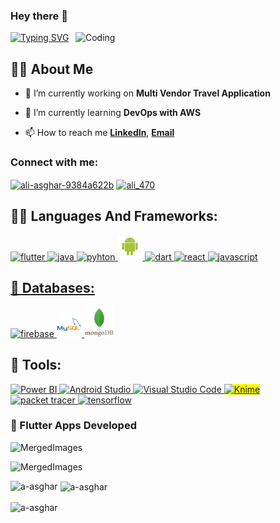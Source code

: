 ### Hey there 👋

[![Typing SVG](https://readme-typing-svg.demolab.com/?lines=Hi+I'm+Ali+Asghar;I'm+a+Flutter+Developer)](https://git.io/typing-svg)
<img align="right" alt="Coding" width="400" src="https://cdn.dribbble.com/users/1162077/screenshots/3848914/programmer.gif">

## 🙋‍♂️ About Me

- 🔭 I’m currently working on **Multi Vendor Travel Application**

- 🌱 I’m currently learning **DevOps with AWS**

- 📫 How to reach me **[LinkedIn](https://www.linkedin.com/in/ali-asghar-9384a622b/)**, **[Email](aliasghar.zeeshan@gmail.com)**

<h3 align="left">Connect with me:</h3>
<p align="left">
<a href="https://linkedin.com/in/ali-asghar-9384a622b" target="blank"><img align="center" src="https://raw.githubusercontent.com/rahuldkjain/github-profile-readme-generator/master/src/images/icons/Social/linked-in-alt.svg" alt="ali-asghar-9384a622b" height="30" width="40" /></a>
<a href="https://www.leetcode.com/ali_470" target="blank"><img align="center" src="https://raw.githubusercontent.com/rahuldkjain/github-profile-readme-generator/master/src/images/icons/Social/leet-code.svg" alt="ali_470" height="30" width="40" /></a>
</p>

## 👨‍💻 Languages And Frameworks:

<p align="start"> 
    <!-- Flutter -->
    <a href="https://flutter.dev" target="_blank"> 
        <img src="https://www.vectorlogo.zone/logos/flutterio/flutterio-icon.svg" alt="flutter" width="40" height="40"/> 
    </a>
    <!-- Java -->
    <a href="https://www.java.com" target="_blank"> 
        <img src="https://img.icons8.com/color/48/000000/java-coffee-cup-logo.png" alt="java" width="40" height="40"/> 
    </a>
    <!-- Python -->
    <a href="https://www.python.org" target="_blank"> 
        <img src="https://img.icons8.com/color/48/000000/python.png" alt="pyhton" width="40" height="40"/> 
    </a>
    <!-- Android -->
    <a href="https://developer.android.com" target="_blank"> 
        <img src="https://raw.githubusercontent.com/devicons/devicon/master/icons/android/android-original-wordmark.svg" alt="android" width="40" height="40"/>
    </a>
    <!-- Dart -->
    <a href="https://dart.dev" target="_blank"> 
        <img src="https://www.vectorlogo.zone/logos/dartlang/dartlang-icon.svg" alt="dart" width="40" height="40"/> 
    </a>
    <!-- React -->
    <a href="https://reactjs.org" target="_blank"> 
        <img src="https://www.vectorlogo.zone/logos/reactjs/reactjs-icon.svg" alt="react" width="40" height="40"/>
    </a>
    <!-- Javascript -->
    <a href="https://www.javascript.com" target="_blank"> 
        <img src="https://www.vectorlogo.zone/logos/javascript/javascript-icon.svg" alt="javascript" width="40" height="40"/>
</p>

## 💾 Databases:

<p align="start">
    <!-- Firebase/Firestore -->
    <a href="https://firebase.google.com/" target="_blank"> 
        <img src="https://www.vectorlogo.zone/logos/firebase/firebase-icon.svg" alt="firebase" width="40" height="40"/> 
    </a>
    <!-- SQL -->
    <a href="https://www.mysql.com/" target="_blank"> 
        <img src="https://raw.githubusercontent.com/devicons/devicon/master/icons/mysql/mysql-original-wordmark.svg" alt="mysql" width="40" height="40"/> 
    </a>
    <!-- MongoDB -->
    <a href="https://www.mongodb.com/" target="_blank"> 
        <img src="https://raw.githubusercontent.com/devicons/devicon/master/icons/mongodb/mongodb-original-wordmark.svg" alt="mongodb" width="48" height="48"/>
    </a>
</p>

## 🔨 Tools:

<p align="start">
    <!-- Power BI -->
    <a href="https://www.python.org" target="_blank"> 
        <img src="https://img.icons8.com/color/48/000000/power-bi.png"alt="Power BI" width="40" height="40"/> 
    </a> 
    <!-- Android Studio -->
    <a href="https://developer.android.com/" target="_blank"> 
        <img src="https://img.icons8.com/color/48/000000/android-studio.png" alt="Android Studio" width="40" height="40"/>
    </a>
    <!-- Visual Studio Code -->
    <a href="https://code.visualstudio.com/" target="_blank"> 
        <img src="https://www.vectorlogo.zone/logos/visualstudio_code/visualstudio_code-icon.svg" alt="Visual Studio Code" width="40" height="40"/>
    </a>
    <!-- Knime -->
    <a href="https://www.knime.com/" target="_blank"> 
        <img src="https://cdn.icon-icons.com/icons2/2148/PNG/512/knime_icon_132274.png" style="background-color:#FFFF00" alt="Knime" width="40" height="40" />
    </a>
    <!-- Cisco Packet Tracer -->
    <a href="https://www.netacad.com/courses/packet-tracer/" target="_blank"> 
        <img src="https://www.vectorlogo.zone/logos/cisco/cisco-ar21.svg" alt="packet tracer" width="40" height="40"/>
    </a>
    <!-- TensorFlow -->
    <a href="https://www.tensorflow.org/" target="_blank"> 
        <img src="https://www.vectorlogo.zone/logos/tensorflow/tensorflow-ar21.svg" alt="tensorflow" width="60" height="40"/>
    </a>
</p>

### 📱 Flutter Apps Developed

![MergedImages](https://user-images.githubusercontent.com/69311087/202897142-761e0e19-0a57-4444-9691-20a09305c0b6.png)

![MergedImages](https://user-images.githubusercontent.com/69311087/202897502-2ba6ed95-7b60-4753-b7d8-e7971f41d7ac.png)


<p><img align="left" src="https://github-readme-stats.vercel.app/api/top-langs?username=a-asghar&show_icons=true&locale=en&layout=compact" alt="a-asghar" /></p>

<p>&nbsp;<img align="center" src="https://github-readme-stats.vercel.app/api?username=a-asghar&show_icons=true&locale=en" alt="a-asghar" /></p>

<p><img align="center" src="https://github-readme-streak-stats.herokuapp.com/?user=a-asghar&" alt="a-asghar" /></p>
